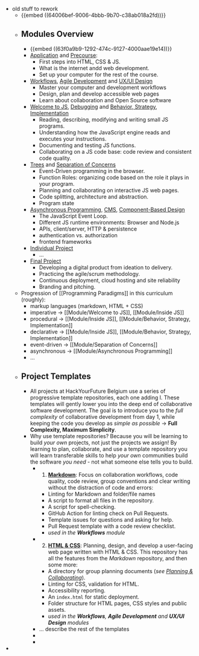 - old stuff to rework
	- {{embed ((64006bef-9006-4bbb-9b70-c38ab018a2fd))}}
	- ## Modules Overview
		- {{embed ((63f0a9b9-1292-474c-9127-4000aae19e14))}}
		- [Application](application/) and [Precourse](precourse/):
			- First steps into HTML, CSS & JS.
			- What is the internet andd web development.
			- Set up your computer for the rest of the course.
		- [Workflows](workflows/), [Agile Development](agile-development/) and [UX/UI Design](ux-ui-design/)
			- Master your computer and development workflows
			- Design, plan and develop accessible web pages
			- Learn about collaboration and Open Source software
		- [Welcome to JS](welcome-to-js/), [Debugging](debugging.md) and [Behavior, Strategy, Implementation](behavior-strategy-implementation/)
			- Reading, describing, modifying and writing small JS programs.
			- Understanding how the JavaScript engine reads and executes your instructions.
			- Documenting and testing JS functions.
			- Collaborating on a JS code base: code review and consistent code quality.
		- [Trees]() and [Separation of Concerns](separation-of-concerns/)
			- Event-Driven programming in the browser.
			- Function Roles: organizing code based on the role it plays in your program.
			- Planning and collaborating on interactive JS web pages.
			- Code splitting, architecture and abstraction.
			- Program state
		- [Asynchronous Programming](asynchronous-programming.md), [CMS](), [Component-Based Design]()
			- The JavaScript Event Loop.
			- Different JS runtime environments: Browser and Node.js
			- APIs, client/server, HTTP & persistence
			- authentication vs. authorization
			- frontend frameworks
		- [Individual Project]()
			- ...
		- [Final Project](final-project/)
			- Developing a digital product from ideation to delivery.
			- Practicing the agile/scrum methodology.
			- Continuous deployment, cloud hosting and site reliability
			- Branding and pitching.
	- Progression of [[Programming Paradigms]] in this curriculum (roughly):
		- markup languages (markdown, HTML + CSS)
		- imperative -> [[Module/Welcome to JS]], [[Module/Inside JS]]
		- procedural -> [[Module/Inside JS]], [[Module/Behavior, Strategy, Implementation]]
		- declarative -> [[Module/Inside JS]], [[Module/Behavior, Strategy, Implementation]]
		- event-driven -> [[Module/Separation of Concerns]]
		- asynchronous -> [[Module/Asynchronous Programming]]
		- ...
	- ## Project Templates
		- All projects at HackYourFuture Belgium use a series of progressive template repositories, each one adding l. These templates will gently lower you into the deep end of collaborative software development. The goal is to introduce you to the _full complexity_ of collaborative development from day 1, while keeping the code you develop as _simple as possible_ -> **Full Complexity, Maximum Simplicity**.
		- Why use template repositories? Because you will be learning to build _your own_ projects, not just the projects we assign! By learning to plan, collaborate, and use a template repository you will learn transferable skills to help _your own_ communities build the software _you need_ - not what someone else tells you to build.
			- 1. **[Markdown](https://github.com/HackYourFutureBelgium/template-markdown/)**: Focus on collaboration workflows, code quality, code review, group conventions and clear writing without the distraction of code and errors:
				- Linting for Markdown and folder/file names
				- A script to format all files in the repository.
				- A script for spell-checking.
				- GitHub Action for linting check on Pull Requests.
				- Template issues for questions and asking for help.
				- Pull Request template with a code review checklist.
				- _used in the **Workflows** module_
			- 2. **[HTML & CSS](https://github.com/HackYourFutureBelgium/template-html-css/)**: Planning, design, and develop a user-facing web page written with HTML & CSS. This repository has all the features from the _Markdown_ repository, and then some more:
				- A directory for group planning documents (_see [Planning & Collaborating](https://home.hackyourfuture.be/students/planning-and-collaborating)_).
				- Linting for CSS, validation for HTML.
				- Accessibility reporting.
				- An `index.html` for static deployment.
				- Folder structure for HTML pages, CSS styles and public assets.
				- _used in the **Workflows**, **Agile Development** and **UX/UI Design** modules_
			- ... describe the rest of the templates
			-
			-
-